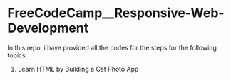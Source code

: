 # FreeCodeCamp__Responsive-Web-Development

In this repo, i have provided all the codes for the steps for the following topics:

1. Learn HTML by Building a Cat Photo App
